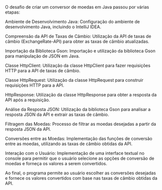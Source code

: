 O desafio de criar um conversor de moedas em Java passou por várias etapas:

Ambiente de Desenvolvimento Java: Configuração do ambiente de desenvolvimento Java, incluindo o IntelliJ IDEA.

Compreensão da API de Taxas de Câmbio: Utilização da API de taxas de câmbio (ExchangeRate-API) para obter as taxas de câmbio atualizadas.

Importação da Biblioteca Gson: Importação e utilização da biblioteca Gson para manipulação de JSON em Java.

Classe HttpClient: Utilização da classe HttpClient para fazer requisições HTTP para a API de taxas de câmbio.

Classe HttpRequest: Utilização da classe HttpRequest para construir requisições HTTP para a API.

HttpResponse: Utilização da classe HttpResponse para obter a resposta da API após a requisição.

Análise da Resposta JSON: Utilização da biblioteca Gson para analisar a resposta JSON da API e extrair as taxas de câmbio.

Filtragem das Moedas: Processo de filtrar as moedas desejadas a partir da resposta JSON da API.

Conversões entre as Moedas: Implementação das funções de conversão entre as moedas, utilizando as taxas de câmbio obtidas da API.

Interação com o Usuário: Implementação de uma interface textual no console para permitir que o usuário selecione as opções de conversão de moedas e forneça os valores a serem convertidos.

Ao final, o programa permite ao usuário escolher as conversões desejadas e fornece os valores convertidos com base nas taxas de câmbio obtidas da API.
